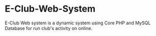 # E-Club-Web-System
E-Club Web system is a dynamic system using Core PHP and MySQL Database for run club's activity on online.
